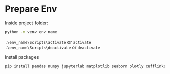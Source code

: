 
# Prepare Env

Inside project folder:

```bash
python -m venv env_name
```

`.\env_name\Scripts\activate` or `activate`  
`.\env_name\Scripts\deactivate` or `deactivate`

Install packages

```bash
pip install pandas numpy jupyterlab matplotlib seaborn plotly cufflinks openpyxl autopep8
```
